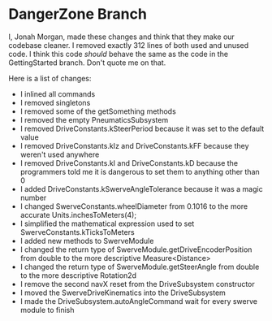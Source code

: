 # DangerZone Branch

I, Jonah Morgan, made these changes and think that they make our codebase cleaner. I removed exactly 312 lines of both used and unused code. I think this code *should* behave the same as the code in the GettingStarted branch. Don't quote me on that.

Here is a list of changes:
- I inlined all commands
- I removed singletons
- I removed some of the getSomething methods
- I removed the empty PneumaticsSubsystem
- I removed DriveConstants.kSteerPeriod because it was set to the default value
- I removed DriveConstants.kIz and DriveConstants.kFF because they weren't used anywhere
- I removed DriveConstants.kI and DriveConstants.kD because the programmers told me it is dangerous to set them to anything other than 0
- I added DriveConstants.kSwerveAngleTolerance because it was a magic number
- I changed SwerveConstants.wheelDiameter from 0.1016 to the more accurate Units.inchesToMeters(4);
- I simplified the mathematical expression used to set SwerveConstants.kTicksToMeters
- I added new methods to SwerveModule
- I changed the return type of SwerveModule.getDriveEncoderPosition from double to the more descriptive Measure&lt;Distance&gt;
- I changed the return type of SwerveModule.getSteerAngle from double to the more descriptive Rotation2d
- I remove the second navX reset from the DriveSubsystem constructor
- I moved the SwerveDriveKinematics into the DriveSubsystem
- I made the DriveSubsystem.autoAngleCommand wait for every swerve module to finish
